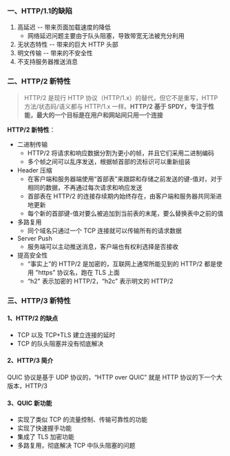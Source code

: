 ### 一、HTTP/1.1的缺陷

1. 高延迟 -- 带来页面加载速度的降低
   - 网络延迟问题主要由于队头阻塞，导致带宽无法被充分利用
2. 无状态特性 -- 带来的巨大 HTTP 头部
3. 明文传输 -- 带来的不安全性
4. 不支持服务器推送消息



### 二、HTTP/2 新特性

> HTTP/2 是现行 HTTP 协议（HTTP/1.x）的替代，但它不是重写，HTTP 方法/状态码/语义都与 HTTP/1.x 一样。**HTTP/2 基于 SPDY，专注于性能，最大的一个目标是在用户和网站间只用一个连接**

**HTTP/2 新特性**：

- 二进制传输
  - HTTP/2 将请求和响应数据分割为更小的帧，并且它们采用二进制编码
  - 多个帧之间可以乱序发送，根据帧首部的流标识可以重新组装
- Header 压缩
  - 在客户端和服务器端使用“首部表”来跟踪和存储之前发送的键-值对，对于相同的数据，不再通过每次请求和响应发送
  - 首部表在 HTTP/2 的连接存续期内始终存在，由客户端和服务器共同渐进地更新
  - 每个新的首部键-值对要么被追加到当前表的末尾，要么替换表中之前的值
- 多路复用
  - 同个域名只通过一个 TCP 连接就可以传输所有的请求数据
- Server Push
  - 服务端可以主动推送消息，客户端也有权利选择是否接收
- 提高安全性
  - “事实上”的 HTTP/2 是加密的，互联网上通常所能见到的 HTTP/2 都是使用 "https” 协议名，跑在 TLS 上面
  - “h2" 表示加密的 HTTP/2，“h2c” 表示明文的 HTTP/2



### 三、HTTP/3 新特性

#### 1、HTTP/2 的缺点

- TCP 以及 TCP+TLS 建立连接的延时
- TCP 的队头阻塞并没有彻底解决

#### 2、HTTP/3 简介

QUIC 协议是基于 UDP 协议的，“HTTP over QUIC” 就是 HTTP 协议的下一个大版本，HTTP/3

#### 3、QUIC 新功能

- 实现了类似 TCP 的流量控制、传输可靠性的功能
- 实现了快速握手功能
- 集成了 TLS 加密功能
- 多路复用，彻底解决 TCP 中队头阻塞的问题